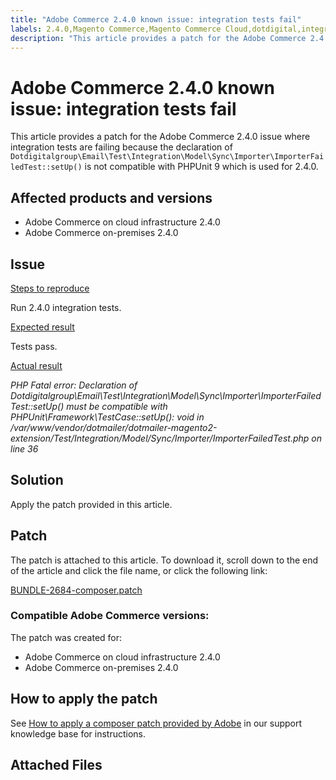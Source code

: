 ```yaml
---
title: "Adobe Commerce 2.4.0 known issue: integration tests fail"
labels: 2.4.0,Magento Commerce,Magento Commerce Cloud,dotdigital,integration tests,known issues,patch,troubleshooting,Adobe Commerce, cloud infrastructure,on-premises
description: "This article provides a patch for the Adobe Commerce 2.4.0 issue where integration tests are failing because the declaration of `Dotdigitalgroup\Email\Test\Integration\Model\Sync\Importer\ImporterFailedTest::setUp()` is not compatible with PHPUnit 9 which is used for 2.4.0."
---
```


# Adobe Commerce 2.4.0 known issue: integration tests fail

This article provides a patch for the Adobe Commerce 2.4.0 issue where integration tests are failing because the declaration of `Dotdigitalgroup\Email\Test\Integration\Model\Sync\Importer\ImporterFailedTest::setUp()` is not compatible with PHPUnit 9 which is used for 2.4.0.

## Affected products and versions

* Adobe Commerce on cloud infrastructure 2.4.0
* Adobe Commerce on-premises 2.4.0

## Issue

 <ins>Steps to reproduce</ins>

Run 2.4.0 integration tests.

 <ins>Expected result</ins>

Tests pass.

 <ins>Actual result</ins>

 *PHP Fatal error: Declaration of Dotdigitalgroup\\Email\\Test\\Integration\\Model\\Sync\\Importer\\ImporterFailedTest::setUp() must be compatible with PHPUnit\\Framework\\TestCase::setUp(): void in /var/www/vendor/dotmailer/dotmailer-magento2-extension/Test/Integration/Model/Sync/Importer/ImporterFailedTest.php on line 36*

## Solution

Apply the patch provided in this article.

## Patch

The patch is attached to this article. To download it, scroll down to the end of the article and click the file name, or click the following link:

 [BUNDLE-2684-composer.patch](assets/BUNDLE-2684-composer.patch.zip)

### Compatible Adobe Commerce versions:

The patch was created for:

* Adobe Commerce on cloud infrastructure 2.4.0
* Adobe Commerce on-premises 2.4.0

## How to apply the patch

See [How to apply a composer patch provided by Adobe](https://support.magento.com/hc/en-us/articles/360028367731) in our support knowledge base for instructions.

## Attached Files